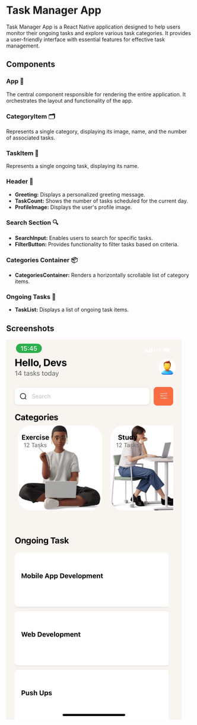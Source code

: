 # Task Manager App

Task Manager App is a React Native application designed to help users monitor their ongoing tasks and explore various task categories. It provides a user-friendly interface with essential features for effective task management.

## Components

### App 📱

The central component responsible for rendering the entire application. It orchestrates the layout and functionality of the app.

### CategoryItem 🗂️

Represents a single category, displaying its image, name, and the number of associated tasks.

### TaskItem 📝

Represents a single ongoing task, displaying its name.

### Header 🎩

- **Greeting:** Displays a personalized greeting message.
- **TaskCount:** Shows the number of tasks scheduled for the current day.
- **ProfileImage:** Displays the user's profile image.

### Search Section 🔍

- **SearchInput:** Enables users to search for specific tasks.
- **FilterButton:** Provides functionality to filter tasks based on criteria.

### Categories Container 📦

- **CategoriesContainer:** Renders a horizontally scrollable list of category items.

### Ongoing Tasks 🔄

- **TaskList:** Displays a list of ongoing task items.

## Screenshots

![screenshot](https://github.com/areyouagod23/rn-assignment3-10956133/blob/main/assets/screenshot.PNG)
